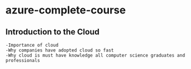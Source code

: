 # azure-complete-course

## Introduction to the Cloud
    -Importance of cloud
    -Why companies have adopted cloud so fast
    -Why cloud is must have knowledge all computer science graduates and professionals 